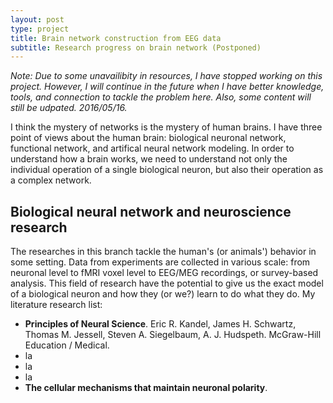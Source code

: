```yaml
---
layout: post
type: project
title: Brain network construction from EEG data
subtitle: Research progress on brain network (Postponed)
---
```


_Note: Due to some unavailibity in resources, I have stopped working
on this project. However, I will continue in the future when I have better
knowledge, tools, and connection to tackle the problem here. Also, some
content will still be udpated. 2016/05/16._

I think the mystery of networks is the mystery of human brains. I have three
point of views about the human brain: biological neuronal network, functional
network, and artifical neural network modeling. In order to understand how
a brain works, we need to understand not only the individual operation of a single
biological neuron, but also their operation as a complex network. 

## Biological neural network and neuroscience research

The researches in this branch tackle the human's (or animals') behavior in
some setting. Data from experiments are collected in various scale: from neuronal level to
fMRI voxel level to EEG/MEG recordings, or survey-based analysis. This field of research have
the potential to give us the exact model of a biological neuron and how they (or we?) learn
to do what they do. My literature research list:

- **Principles of Neural Science**. Eric R. Kandel, James H. Schwartz, Thomas M. Jessell, Steven A. Siegelbaum, A. J. Hudspeth. McGraw-Hill Education / Medical. 
- la 
- la
- la
- **The cellular mechanisms that maintain neuronal polarity**.
